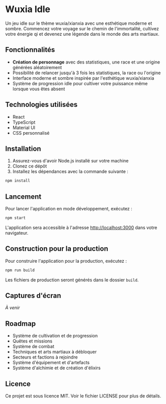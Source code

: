 # Wuxia Idle

Un jeu idle sur le thème wuxia/xianxia avec une esthétique moderne et sombre. Commencez votre voyage sur le chemin de l'immortalité, cultivez votre énergie qi et devenez une légende dans le monde des arts martiaux.

## Fonctionnalités

- **Création de personnage** avec des statistiques, une race et une origine générées aléatoirement
- Possibilité de relancer jusqu'à 3 fois les statistiques, la race ou l'origine
- Interface moderne et sombre inspirée par l'esthétique wuxia/xianxia
- Système de progression idle pour cultiver votre puissance même lorsque vous êtes absent

## Technologies utilisées

- React
- TypeScript
- Material UI
- CSS personnalisé

## Installation

1. Assurez-vous d'avoir Node.js installé sur votre machine
2. Clonez ce dépôt
3. Installez les dépendances avec la commande suivante :

```bash
npm install
```

## Lancement

Pour lancer l'application en mode développement, exécutez :

```bash
npm start
```

L'application sera accessible à l'adresse [http://localhost:3000](http://localhost:3000) dans votre navigateur.

## Construction pour la production

Pour construire l'application pour la production, exécutez :

```bash
npm run build
```

Les fichiers de production seront générés dans le dossier `build`.

## Captures d'écran

*À venir*

## Roadmap

- Système de cultivation et de progression
- Quêtes et missions
- Système de combat
- Techniques et arts martiaux à débloquer
- Secteurs et factions à rejoindre
- Système d'équipement et d'artefacts
- Système d'alchimie et de création d'élixirs

## Licence

Ce projet est sous licence MIT. Voir le fichier LICENSE pour plus de détails. 